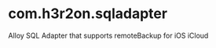 com.h3r2on.sqladapter
=====================

Alloy SQL Adapter that supports remoteBackup for iOS iCloud